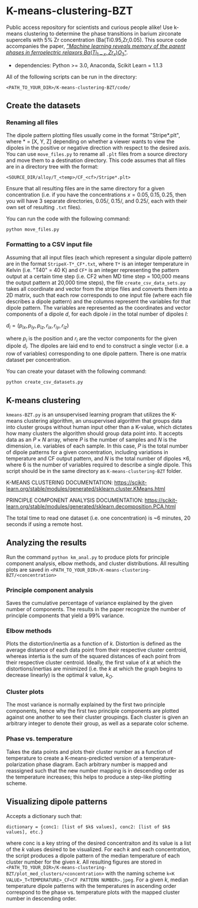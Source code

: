 # K-means-clustering-BZT
Public access repository for scientists and curious people alike! Use k-means clustering to determine the phase transitions in barium zirconate supercells with 5% Zr concentration (Ba(Ti0.95,Zr,0.05). This source code accompanies the paper, [*"Machine learning reveals memory of the parent phases in ferroelectric relaxors* $Ba(Ti_{1-x},Zr_x)O_3$"](https://onlinelibrary.wiley.com/doi/abs/10.1002/adts.202200690).  <come back and check the concentrations later>
  
  - dependencies: Python >= 3.0, Anaconda, Scikit Learn = 1.1.3
  
  All of the following scripts can be run in the directory:
  
  `<PATH_TO_YOUR_DIR>/K-means-clustering-BZT/code/`
  
## Create the datasets
 ### Renaming all files
The dipole pattern plotting files usually come in the format "Stripe*.plt", where * = [X, Y, Z] depending on whether a viewer wants to view the dipoles in the positive or negative direction with respect to the desired axis. You can use `move_files.py` to rename all `.plt` files from a source directory and move them to a destination directory. This code assumes that all files are in a directory tree with the format: 
  
  `<SOURCE_DIR/alloy/T_<temp>/CF_<cf>/Stripe*.plt>`
  
  Ensure that all resulting files are in the same directory for a given concentration (i.e. if you have the concentrations $x = 0.05,0.15,0.25$, then you will have 3 separate directories, 0.05/, 0.15/, and 0.25/, each with their own set of resulting `.txt` files).
  
  You can run the code with the following command:
  
  `python move_files.py`
  
 ### Formatting to a CSV input file 
 Assuming that all input files (each which represent a singular dipole pattern) are in the format `StripeX-T*_CF*.txt`, where `T*` is an integer temperature in Kelvin (i.e. "T40" = 40 K) and `CF*` is an integer representing the pattern output at a certain time step (i.e. CF2 when MD time step = 100,000 means the output pattern at 20,000 time steps), the file `create_csv_data_sets.py` takes all coordinate and vector from the stripe files and converts them into a 2D matrix, such that each row corresponds to one input file (where each file describes a dipole pattern) and the columns represent the variables for that dipole pattern. The variables are represented as the coordinates and vector components of a dipole $d$, for each dipole $i$ in the total number of dipoles $I$:
  
  $d_i = (p_{ix}, p_{iy}, p_{iz}, r_{ix}, r_{iy}, r_{iz})$
  
  where $p_i$ is the position and $r_i$ are the vector components for the given dipole $d_i$. The dipoles are laid end to end to construct a single vector (i.e. a row of variables) corresponding to one dipole pattern. There is one matrix dataset per concentration.
  
  You can create your dataset with the following command:
  
  `python create_csv_datasets.py`
  
## K-means clustering
 `kmeans-BZT.py` is an unsupervised learning program that utilizes the K-means clustering algorithm, an unsupervised algorithm that groups data into cluster groups  without human input other than a K-value, which dictates how many clusters the algorithm should group data point into. It accepts data as an $P \times N$ array, where $P$ is the number of samples and $N$ is the dimension, i.e. variables of each sample. In this case, $P$ is the total number of dipole patterns for a given concentration, including variations in temperature and CF output pattern, and $N$ is the total number of dipoles $\times 6$, where 6 is the number of variables required to describe a single dipole. This script should be in the same directory as `K-means-clustering-BZT` folder.

  K-MEANS CLUSTERING DOCUMENTATION: https://scikit-learn.org/stable/modules/generated/sklearn.cluster.KMeans.html

  PRINCIPLE COMPONENT ANALYSIS DOCUMENTATION: https://scikit-learn.org/stable/modules/generated/sklearn.decomposition.PCA.html
  
  The total time to read one dataset (i.e. one concentration) is ~6 minutes, 20 seconds if using a remote host.
  
## Analyzing the results
  Run the command `python km_anal.py` to produce plots for principle component analysis, elbow methods, and cluster distributions. All resulting plots are saved in `<PATH_TO_YOUR_DIR>/K-means-clustering-BZT/<concentration>`
  
  ### Principle component analysis
  Saves the cumulative percentage of variance explained by the given number of components. The results in the paper recognize the number of principle components that yield a 99% variance.
  
  ### Elbow methods
  Plots the distortion/inertia as a function of $k$. Distortion is defined as the average distance of each data point from their respective cluster centroid, whereas intertia is the sum of the squared distances of each point from their respective cluster centroid. Ideally, the first value of $k$ at which the distortions/inertias are minimized (i.e. the $k$ at which the graph begins to decrease linearly) is the optimal $k$ value, $k_O$.
  
  ### Cluster plots
  The most variance is normally explained by the first two principle components, hence why the first two principle components are plotted against one another to see their cluster groupings. Each cluster is given an arbitrary integer to denote their group, as well as a separate color scheme.
  
  ### Phase vs. temperature
  Takes the data points and plots their cluster number as a function of temperature to create a K-means-predicted version of a temperature-polarization phase diagram. Each arbitrary number is mapped and reassigned such that the new number mapping is in descending order as the temperature increases; this helps to produce a step-like plotting scheme.
  
## Visualizing dipole patterns
  Accepts a dictionary such that:
  
  `dictionary = {conc1: [list of $k$ values], conc2: [list of $k$ values], etc.}`
  
  
  where conc is a key string of the desired concentraiton and its value is a list of the $k$ values desired to be visualized. For each $k$ and each concentration, the script produces a dipole pattern of the median temperature of each cluster number for the given $k$. All resulting figures are stored in `<PATH_TO_YOUR_DIR>/K-means-clustering-BZT/plot_med_clusters/<concentration>` with the naming scheme `k<K VALUE>_T<TEMPERATURE>_CF<CF PATTERN NUMBER>.jpeg`. For a given $k$, median temperature dipole patterns with the temperatures in ascending order correspond to the phase vs. temperature plots with the mapped cluster number in descending order.
  
